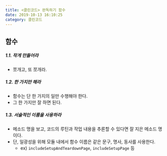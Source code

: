 ```yaml
---
title: <클린코드> 완독하기 함수
date: 2019-10-13 16:10:25
category: 클린코드
---
```


## 함수

##### 1.1. 작게 만들어라
- 쪼개고, 또 쪼개라.

##### 1.2. 한 가지만 해라
- 함수는 단 한 가지의 일만 수행해야 한다.
- 그 한 가지만 잘 하면 된다.

##### 1.3. 서술적인 이름을 사용하라
- 메소드 명을 보고, 코드의 루틴과 작업 내용을 추론할 수 있다면 잘 지은 메소드 명이다.
- 단, 일광성을 위해 모듈 내에서 함수 이름은 같은 문구, 명사, 동사를 사용한다.
  - ex)   `includeSetupAndTeardownPage`, `includeSetupPage` 등







